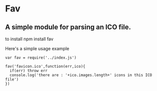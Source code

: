 # Fav
## A simple module for parsing an ICO file.

to install
    npm install fav

Here's a simple usage example

    var fav = require('../index.js')

    fav('favicon.ico',function(err,ico){
      if(err) throw err
      console.log('there are : '+ico.images.length+' icons in this ICO file')
    })